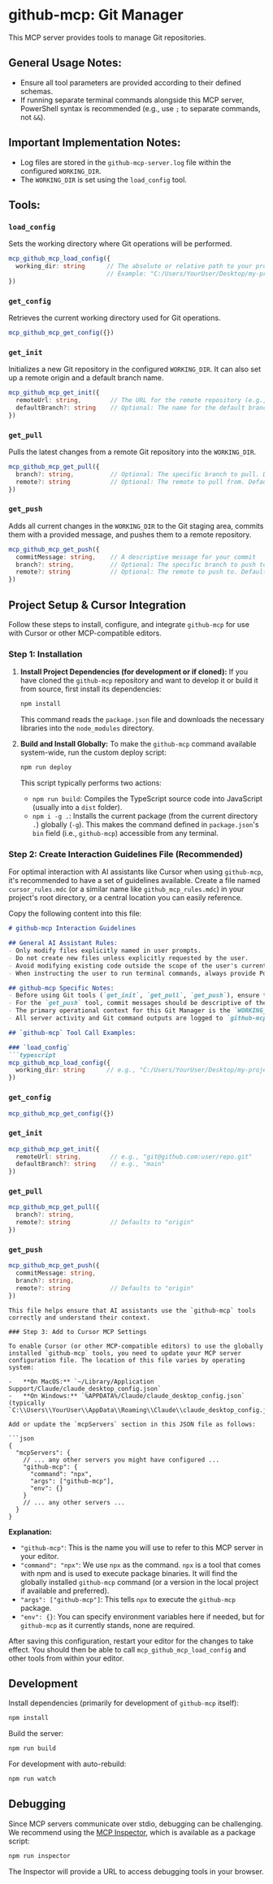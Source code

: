 # github-mcp: Git Manager

This MCP server provides tools to manage Git repositories.

## General Usage Notes:
- Ensure all tool parameters are provided according to their defined schemas.
- If running separate terminal commands alongside this MCP server, PowerShell syntax is recommended (e.g., use `;` to separate commands, not `&&`).

## Important Implementation Notes:
- Log files are stored in the `github-mcp-server.log` file within the configured `WORKING_DIR`.
- The `WORKING_DIR` is set using the `load_config` tool.

## Tools:

### `load_config`
Sets the working directory where Git operations will be performed.

```typescript
mcp_github_mcp_load_config({
  working_dir: string      // The absolute or relative path to your project's root directory
                           // Example: "C:/Users/YourUser/Desktop/my-project" or "./my-project"
})
```

### `get_config`
Retrieves the current working directory used for Git operations.

```typescript
mcp_github_mcp_get_config({})
```

### `get_init`
Initializes a new Git repository in the configured `WORKING_DIR`. It can also set up a remote origin and a default branch name.

```typescript
mcp_github_mcp_get_init({
  remoteUrl: string,        // The URL for the remote repository (e.g., "git@github.com:user/repo.git")
  defaultBranch?: string    // Optional: The name for the default branch (e.g., "main", "master")
})
```

### `get_pull`
Pulls the latest changes from a remote Git repository into the `WORKING_DIR`.

```typescript
mcp_github_mcp_get_pull({
  branch?: string,          // Optional: The specific branch to pull. Defaults to the current branch.
  remote?: string           // Optional: The remote to pull from. Defaults to "origin".
})
```

### `get_push`
Adds all current changes in the `WORKING_DIR` to the Git staging area, commits them with a provided message, and pushes them to a remote repository.

```typescript
mcp_github_mcp_get_push({
  commitMessage: string,    // A descriptive message for your commit
  branch?: string,          // Optional: The specific branch to push to. Defaults to the current branch.
  remote?: string           // Optional: The remote to push to. Defaults to "origin".
})
```

## Project Setup & Cursor Integration

Follow these steps to install, configure, and integrate `github-mcp` for use with Cursor or other MCP-compatible editors.

### Step 1: Installation

1.  **Install Project Dependencies (for development or if cloned):**
    If you have cloned the `github-mcp` repository and want to develop it or build it from source, first install its dependencies:
    ```bash
    npm install
    ```
    This command reads the `package.json` file and downloads the necessary libraries into the `node_modules` directory.

2.  **Build and Install Globally:**
    To make the `github-mcp` command available system-wide, run the custom deploy script:
    ```bash
    npm run deploy
    ```
    This script typically performs two actions:
    *   `npm run build`: Compiles the TypeScript source code into JavaScript (usually into a `dist` folder).
    *   `npm i -g .`: Installs the current package (from the current directory `.`) globally (`-g`). This makes the command defined in `package.json`'s `bin` field (i.e., `github-mcp`) accessible from any terminal.

### Step 2: Create Interaction Guidelines File (Recommended)

For optimal interaction with AI assistants like Cursor when using `github-mcp`, it's recommended to have a set of guidelines available. Create a file named `cursor_rules.mdc` (or a similar name like `github_mcp_rules.mdc`) in your project's root directory, or a central location you can easily reference.

Copy the following content into this file:

```markdown
# github-mcp Interaction Guidelines

## General AI Assistant Rules:
- Only modify files explicitly named in user prompts.
- Do not create new files unless explicitly requested by the user.
- Avoid modifying existing code outside the scope of the user's current request.
- When instructing the user to run terminal commands, always provide PowerShell commands. Do not use `&&`; use `;` for chaining if necessary, or provide commands on separate lines.

## github-mcp Specific Notes:
- Before using Git tools (`get_init`, `get_pull`, `get_push`), ensure the user has configured the `WORKING_DIR` using the `load_config` tool.
- For the `get_push` tool, commit messages should be descriptive of the changes made.
- The primary operational context for this Git Manager is the `WORKING_DIR`.
- All server activity and Git command outputs are logged to `github-mcp-server.log` within the configured `WORKING_DIR`.

## `github-mcp` Tool Call Examples:

### `load_config`
```typescript
mcp_github_mcp_load_config({
  working_dir: string      // e.g., "C:/Users/YourUser/Desktop/my-project"
})
```

### `get_config`
```typescript
mcp_github_mcp_get_config({})
```

### `get_init`
```typescript
mcp_github_mcp_get_init({
  remoteUrl: string,        // e.g., "git@github.com:user/repo.git"
  defaultBranch?: string    // e.g., "main"
})
```

### `get_pull`
```typescript
mcp_github_mcp_get_pull({
  branch?: string,
  remote?: string           // Defaults to "origin"
})
```

### `get_push`
```typescript
mcp_github_mcp_get_push({
  commitMessage: string,
  branch?: string,
  remote?: string           // Defaults to "origin"
})
```
```
This file helps ensure that AI assistants use the `github-mcp` tools correctly and understand their context.

### Step 3: Add to Cursor MCP Settings

To enable Cursor (or other MCP-compatible editors) to use the globally installed `github-mcp` tools, you need to update your MCP server configuration file. The location of this file varies by operating system:

-   **On MacOS:** `~/Library/Application Support/Claude/claude_desktop_config.json`
-   **On Windows:** `%APPDATA%/Claude/claude_desktop_config.json` (typically `C:\\Users\\YourUser\\AppData\\Roaming\\Claude\\claude_desktop_config.json`)

Add or update the `mcpServers` section in this JSON file as follows:

```json
{
  "mcpServers": {
    // ... any other servers you might have configured ...
    "github-mcp": {
      "command": "npx",
      "args": ["github-mcp"],
      "env": {}
    }
    // ... any other servers ...
  }
}
```
**Explanation:**
-   `"github-mcp"`: This is the name you will use to refer to this MCP server in your editor.
-   `"command": "npx"`: We use `npx` as the command. `npx` is a tool that comes with npm and is used to execute package binaries. It will find the globally installed `github-mcp` command (or a version in the local project if available and preferred).
-   `"args": ["github-mcp"]`: This tells `npx` to execute the `github-mcp` package.
-   `"env": {}`: You can specify environment variables here if needed, but for `github-mcp` as it currently stands, none are required.

After saving this configuration, restart your editor for the changes to take effect. You should then be able to call `mcp_github_mcp_load_config` and other tools from within your editor.

## Development

Install dependencies (primarily for development of `github-mcp` itself):
```bash
npm install
```

Build the server:
```bash
npm run build
```

For development with auto-rebuild:
```bash
npm run watch
```

## Debugging

Since MCP servers communicate over stdio, debugging can be challenging. We recommend using the [MCP Inspector](https://github.com/modelcontextprotocol/inspector), which is available as a package script:

```bash
npm run inspector
```

The Inspector will provide a URL to access debugging tools in your browser.

